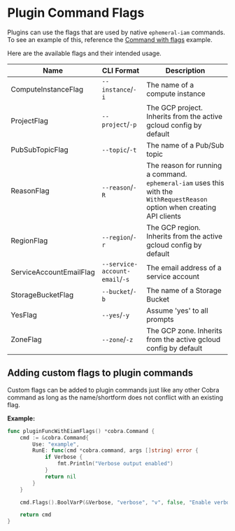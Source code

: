 # Plugin Command Flags
Plugins can use the flags that are used by native `ephemeral-iam` commands. To
see an example of this, reference the [Command with flags](examples/command_flags)
example.

Here are the available flags and their intended usage.

| Name                    | CLI Format                     | Description                                                                                                               |
|-------------------------|--------------------------------|---------------------------------------------------------------------------------------------------------------------------|
| ComputeInstanceFlag     | `--instance`/`-i`              | The name of a compute instance                                                                                            |
| ProjectFlag             | `--project`/`-p`               | The GCP project. Inherits from the active gcloud config by default                                                        |
| PubSubTopicFlag         | `--topic`/`-t`                 | The name of a Pub/Sub topic                                                                                               |
| ReasonFlag              | `--reason`/`-R`                | The reason for running a command. `ephemeral-iam` uses this with the `WithRequestReason` option when creating API clients |
| RegionFlag              | `--region`/`-r`                | The GCP region. Inherits from the active gcloud config by default                                                         |
| ServiceAccountEmailFlag | `--service-account-email`/`-s` | The email address of a service account                                                                                    |
| StorageBucketFlag       | `--bucket`/`-b`                | The name of a Storage Bucket                                                                                              |
| YesFlag                 | `--yes`/`-y`                   | Assume 'yes' to all prompts                                                                                               |
| ZoneFlag                | `--zone`/`-z`                  | The GCP zone. Inherits from the active gcloud config by default                                                           |

## Adding custom flags to plugin commands
Custom flags can be added to plugin commands just like any other Cobra command
as long as the name/shortform does not conflict with an existing flag.

**Example:**
```go
func pluginFuncWithEiamFlags() *cobra.Command {
    cmd := &cobra.Command{
        Use: "example",
        RunE: func(cmd *cobra.command, args []string) error {
            if Verbose {
                fmt.Println("Verbose output enabled")
            }
            return nil
        }
    }

    cmd.Flags().BoolVarP(&Verbose, "verbose", "v", false, "Enable verbose output")

	return cmd
}
```
